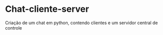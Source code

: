# Chat-cliente-server
Criação de um chat em python, contendo clientes e um servidor central de controle
